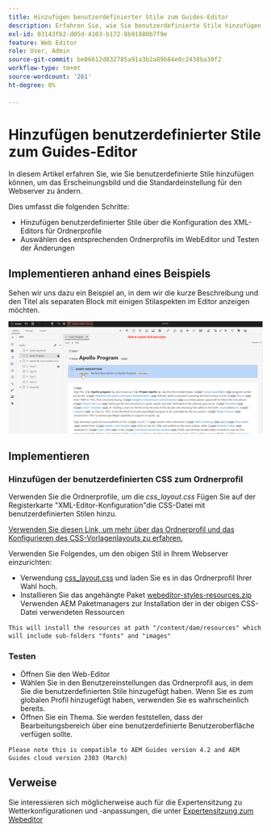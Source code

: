 ```yaml
---
title: Hinzufügen benutzerdefinierter Stile zum Guides-Editor
description: Erfahren Sie, wie Sie benutzerdefinierte Stile hinzufügen, um das Erscheinungsbild des Guides-Editors zu ändern.
exl-id: 03143fb2-d05d-4103-b172-8b91880b7f9e
feature: Web Editor
role: User, Admin
source-git-commit: be06612d832785a91a3b2a89b84e0c2438ba30f2
workflow-type: tm+mt
source-wordcount: '261'
ht-degree: 0%

---
```


# Hinzufügen benutzerdefinierter Stile zum Guides-Editor

In diesem Artikel erfahren Sie, wie Sie benutzerdefinierte Stile hinzufügen können, um das Erscheinungsbild und die Standardeinstellung für den Webserver zu ändern.

Dies umfasst die folgenden Schritte:
- Hinzufügen benutzerdefinierter Stile über die Konfiguration des XML-Editors für Ordnerprofile
- Auswählen des entsprechenden Ordnerprofils im WebEditor und Testen der Änderungen


## Implementieren anhand eines Beispiels

Sehen wir uns dazu ein Beispiel an, in dem wir die kurze Beschreibung und den Titel als separaten Block mit einigen Stilaspekten im Editor anzeigen möchten.

![Vorschau des Webeditors mit benutzerdefinierten Stilen](../../../assets/authoring/webeditor-customstyles-preview.png)


## Implementieren


### Hinzufügen der benutzerdefinierten CSS zum Ordnerprofil

Verwenden Sie die Ordnerprofile, um die *css_layout.css* Fügen Sie auf der Registerkarte &quot;XML-Editor-Konfiguration&quot;die CSS-Datei mit benutzerdefinierten Stilen hinzu.

[Verwenden Sie diesen Link, um mehr über das Ordnerprofil und das Konfigurieren des CSS-Vorlagenlayouts zu erfahren.](https://experienceleague.adobe.com/docs/experience-manager-guides-learn/videos/advanced-user-guide/editor-configuration.html?lang=en#customize-the-css-template-layout)

Verwenden Sie Folgendes, um den obigen Stil in Ihrem Webserver einzurichten:
- Verwendung [css_layout.css](../../../assets/authoring/webeditor-customstyles-css_layout.css) und laden Sie es in das Ordnerprofil Ihrer Wahl hoch.
- Installieren Sie das angehängte Paket [webeditor-styles-resources.zip](../../../assets/authoring/webeditor-styles-resources.zip) Verwenden AEM Paketmanagers zur Installation der in der obigen CSS-Datei verwendeten Ressourcen

```
This will install the resources at path "/content/dam/resources" which will include sub-folders "fonts" and "images"
```


### Testen

- Öffnen Sie den Web-Editor
- Wählen Sie in den Benutzereinstellungen das Ordnerprofil aus, in dem Sie die benutzerdefinierten Stile hinzugefügt haben. Wenn Sie es zum globalen Profil hinzugefügt haben, verwenden Sie es wahrscheinlich bereits.
- Öffnen Sie ein Thema. Sie werden feststellen, dass der Bearbeitungsbereich über eine benutzerdefinierte Benutzeroberfläche verfügen sollte.

```
Please note this is compatible to AEM Guides version 4.2 and AEM Guides cloud version 2303 (March)
```


## Verweise

Sie interessieren sich möglicherweise auch für die Expertensitzung zu Wetterkonfigurationen und -anpassungen, die unter [Expertensitzung zum Webeditor](https://experienceleague.adobe.com/docs/experience-manager-guides-learn/tutorials/knowledge-base/expert-session/webbased-authoring-jan2023.html?lang=en)
